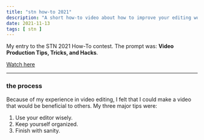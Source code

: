 ```yaml
---
title: "stn how-to 2021"
description: "A short how-to video about how to improve your editing workflow."
date: 2021-11-13
tags: [ stn ]
---
```

My entry to the STN 2021 How-To contest. The prompt was: **Video Production Tips, Tricks, and Hacks**.

[Watch here](https://youtu.be/naHeEzfsAnM)

<hr class="in-content">

### the process
Because of my experience in video editing, I felt that I could make a video that would be beneficial to others. My three major tips were:
1. Use your editor wisely.
2. Keep yourself organized.
3. Finish with sanity.